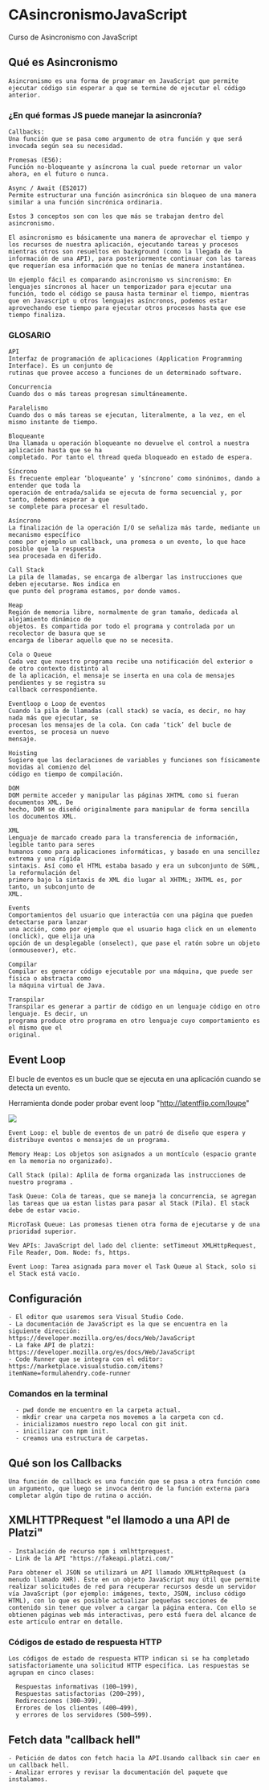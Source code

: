 # CAsincronismoJavaScript
Curso de Asincronismo con JavaScript

  ## Qué es Asincronismo
    Asincronismo es una forma de programar en JavaScript que permite ejecutar código sin esperar a que se termine de ejecutar el código anterior.

  ### ¿En qué formas JS puede manejar la asincronía?
    Callbacks:
    Una función que se pasa como argumento de otra función y que será invocada según sea su necesidad.

    Promesas (ES6):
    Función no-bloqueante y asíncrona la cual puede retornar un valor ahora, en el futuro o nunca.

    Async / Await (ES2017)
    Permite estructurar una función asincrónica sin bloqueo de una manera similar a una función sincrónica ordinaria.

    Estos 3 conceptos son con los que más se trabajan dentro del asincronismo.

    El asincronismo es básicamente una manera de aprovechar el tiempo y los recursos de nuestra aplicación, ejecutando tareas y procesos mientras otros son resueltos en background (como la llegada de la información de una API), para posteriormente continuar con las tareas que requerían esa información que no tenías de manera instantánea.

    Un ejemplo fácil es comparando asincronismo vs sincronismo: En lenguajes síncronos al hacer un temporizador para ejecutar una función, todo el código se pausa hasta terminar el tiempo, mientras que en Javascript u otros lenguajes asíncronos, podemos estar aprovechando ese tiempo para ejecutar otros procesos hasta que ese tiempo finaliza.

  ### GLOSARIO

    API
    Interfaz de programación de aplicaciones (Application Programming Interface). Es un conjunto de
    rutinas que provee acceso a funciones de un determinado software.

    Concurrencia
    Cuando dos o más tareas progresan simultáneamente.

    Paralelismo
    Cuando dos o más tareas se ejecutan, literalmente, a la vez, en el mismo instante de tiempo.
    
    Bloqueante
    Una llamada u operación bloqueante no devuelve el control a nuestra aplicación hasta que se ha
    completado. Por tanto el thread queda bloqueado en estado de espera.

    Síncrono
    Es frecuente emplear ‘bloqueante’ y ‘síncrono’ como sinónimos, dando a entender que toda la
    operación de entrada/salida se ejecuta de forma secuencial y, por tanto, debemos esperar a que
    se complete para procesar el resultado.

    Asíncrono
    La finalización de la operación I/O se señaliza más tarde, mediante un mecanismo específico
    como por ejemplo un callback, una promesa o un evento, lo que hace posible que la respuesta
    sea procesada en diferido.
        
    Call Stack
    La pila de llamadas, se encarga de albergar las instrucciones que deben ejecutarse. Nos indica en
    que punto del programa estamos, por donde vamos.

    Heap
    Región de memoria libre, normalmente de gran tamaño, dedicada al alojamiento dinámico de
    objetos. Es compartida por todo el programa y controlada por un recolector de basura que se
    encarga de liberar aquello que no se necesita.

    Cola o Queue
    Cada vez que nuestro programa recibe una notificación del exterior o de otro contexto distinto al
    de la aplicación, el mensaje se inserta en una cola de mensajes pendientes y se registra su
    callback correspondiente.

    Eventloop o Loop de eventos
    Cuando la pila de llamadas (call stack) se vacía, es decir, no hay nada más que ejecutar, se
    procesan los mensajes de la cola. Con cada ‘tick’ del bucle de eventos, se procesa un nuevo
    mensaje.

    Hoisting
    Sugiere que las declaraciones de variables y funciones son físicamente movidas al comienzo del
    código en tiempo de compilación.

    DOM
    DOM permite acceder y manipular las páginas XHTML como si fueran documentos XML. De
    hecho, DOM se diseñó originalmente para manipular de forma sencilla los documentos XML.
    
    XML
    Lenguaje de marcado creado para la transferencia de información, legible tanto para seres
    humanos como para aplicaciones informáticas, y basado en una sencillez extrema y una rígida
    sintaxis. Así como el HTML estaba basado y era un subconjunto de SGML, la reformulación del
    primero bajo la sintaxis de XML dio lugar al XHTML; XHTML es, por tanto, un subconjunto de
    XML.

    Events
    Comportamientos del usuario que interactúa con una página que pueden detectarse para lanzar
    una acción, como por ejemplo que el usuario haga click en un elemento (onclick), que elija una
    opción de un desplegable (onselect), que pase el ratón sobre un objeto (onmouseover), etc.

    Compilar
    Compilar es generar código ejecutable por una máquina, que puede ser física o abstracta como
    la máquina virtual de Java.

    Transpilar
    Transpilar es generar a partir de código en un lenguaje código en otro lenguaje. Es decir, un
    programa produce otro programa en otro lenguaje cuyo comportamiento es el mismo que el
    original.

  ## Event Loop
  El bucle de eventos es un bucle que se ejecuta en una aplicación cuando se detecta un evento.

  Herramienta donde poder probar event loop "http://latentflip.com/loupe"
  
  ![](https://media.giphy.com/media/JFsW5Wtec5dA1rthkq/giphy.gif)

    Event Loop: el buble de eventos de un patró de diseño que espera y distribuye eventos o mensajes de un programa.

    Memory Heap: Los objetos son asignados a un montículo (espacio grante en la memoria no organizado).

    Call Stack (pila): Aplila de forma organizada las instrucciones de nuestro programa .

    Task Queue: Cola de tareas, que se maneja la concurrencia, se agregan las tareas que ua estan listas para pasar al Stack (Pila). El stack debe de estar vacio.

    MicroTask Queue: Las promesas tienen otra forma de ejecutarse y de una prioridad superior.

    Wev APIs: JavaScript del lado del cliente: setTimeout XMLHttpRequest, File Reader, Dom. Node: fs, https.

    Event Loop: Tarea asignada para mover el Task Queue al Stack, solo si el Stack está vacío.

  ## Configuración
    - El editor que usaremos sera Visual Studio Code.
    - La documentación de JavaScript es la que se encuentra en la siguiente dirección: https://developer.mozilla.org/es/docs/Web/JavaScript
    - La fake API de platzi: https://developer.mozilla.org/es/docs/Web/JavaScript
    - Code Runner que se integra con el editor: https://marketplace.visualstudio.com/items?itemName=formulahendry.code-runner

  ### Comandos en la terminal
      - pwd donde me encuentro en la carpeta actual.
      - mkdir crear una carpeta nos movemos a la carpeta con cd.
      - inicializamos nuestro repo local con git init.
      - inicilizar con npm init.
      - creamos una estructura de carpetas.
  
  ## Qué son los Callbacks
    Una función de callback es una función que se pasa a otra función como un argumento, que luego se invoca dentro de la función externa para completar algún tipo de rutina o acción.
  
  ## XMLHTTPRequest "el llamodo a una API de Platzi"
    - Instalación de recurso npm i xmlhttprequest.
    - Link de la API "https://fakeapi.platzi.com/"

    Para obtener el JSON se utilizará un API llamado XMLHttpRequest (a menudo llamado XHR). Éste en un objeto JavaScript muy útil que permite realizar solicitudes de red para recuperar recursos desde un servidor vía JavaScript (por ejemplo: imágenes, texto, JSON, incluso código HTML), con lo que es posible actualizar pequeñas secciones de contenido sin tener que volver a cargar la página entera. Con ello se obtienen páginas web más interactivas, pero está fuera del alcance de este artículo entrar en detalle.
  ### Códigos de estado de respuesta HTTP
    Los códigos de estado de respuesta HTTP indican si se ha completado satisfactoriamente una solicitud HTTP específica. Las respuestas se agrupan en cinco clases:
      
      Respuestas informativas (100–199),
      Respuestas satisfactorias (200–299),
      Redirecciones (300–399),
      Errores de los clientes (400–499),
      y errores de los servidores (500–599).
 
  ## Fetch data "callback hell"
    - Petición de datos con fetch hacia la API.Usando callback sin caer en un callback hell.
    - Analizar errores y revisar la documentación del paquete que instalamos.
